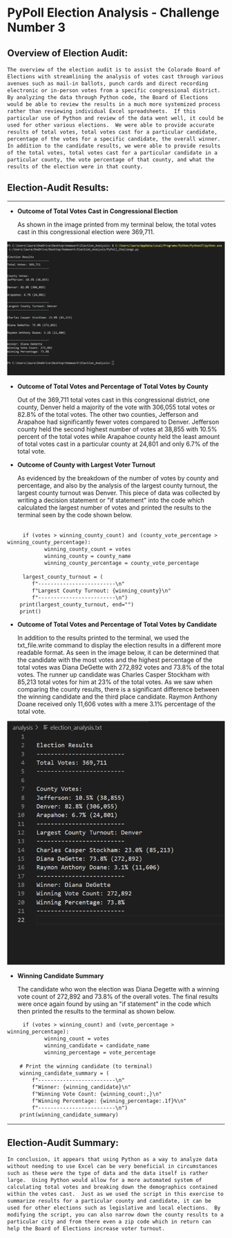 # PyPoll Election Analysis - Challenge Number 3 

## Overview of Election Audit:
    The overview of the election audit is to assist the Colorado Board of Elections with streamlining the analysis of votes cast through various avenues such as mail-in ballots, punch cards and direct recording electronic or in-person votes from a specific congressional district.  By analyzing the data through Python code, the Board of Elections would be able to review the results in a much more systemized process rather than reviewing individual Excel spreadsheets.  If this particular use of Python and review of the data went well, it could be used for other various elections.  We were able to provide accurate results of total votes, total votes cast for a particular candidate, percentage of the votes for a specific candidate, the overall winner.  In addition to the candidate results, we were able to provide results of the total votes, total votes cast for a particular candidate in a particular county, the vote percentage of that county, and what the results of the election were in that county.  

## Election-Audit Results: 
***
* __Outcome of Total Votes Cast in Congressional Election__

    As shown in the image printed from my terminal below, the total votes cast in this congressional election were 369,711.

![Election_Analysis_Terminal_Image](Election_Analysis_Terminal_Image.png)

* __Outcome of Total Votes and Percentage of Total Votes by County__

    Out of the 369,711 total votes cast in this congressional district, one county, Denver held a majority of the vote with 306,055 total votes or 82.8% of the total votes.  The other two counties, Jefferson and Arapahoe had significantly fewer votes compared to Denver.  Jefferson county held the second highest number of votes at 38,855 with 10.5% percent of the total votes while Arapahoe county held the least amount of total votes cast in a particular county at 24,801 and only 6.7% of the total vote.  

* __Outcome of County with Largest Voter Turnout__

    As evidenced by the breakdown of the number of votes by county and percentage, and also by the analysis of the largest county turnout, the largest county turnout was Denver.  This piece of data was collected by writing a decision statement or "if statement" into the code which calculated the largest number of votes and printed the results to the terminal seen by the code shown below.

```

     if (votes > winning_county_count) and (county_vote_percentage > winning_county_percentage):
            winning_county_count = votes
            winning_county = county_name
            winning_county_percentage = county_vote_percentage
                
     largest_county_turnout = (
        f"-------------------------\n"
        f"Largest County Turnout: {winning_county}\n"
        f"-------------------------\n")
    print(largest_county_turnout, end="")
    print()

```

* __Outcome of Total Votes and Percentage of Total Votes by Candidate__

    In addition to the results printed to the terminal, we used the txt_file.write command to display the election results in a different more readable format.  As seen in the image below, it can be determined that the candidate with the most votes and the highest percentage of the total votes was Diana DeGette with 272,892 votes and 73.8% of the total votes.  The runner up candidate was Charles Casper Stockham with 
    85,213 total votes for him at 23% of the total votes.  As we saw when comparing the county results, there is a significant difference between the winning candidate and the third place candidate.  Raymon Anthony Doane received only 11,606 votes with a mere 3.1% percentage of the total vote.  

![Election_Analysis__txt_Image](Election_Analysis__txt_Image.png) 
 
* __Winning Candidate Summary__

    The candidate who won the election was Diana Degette with a winning vote count of 272,892 and 73.8% of the overall votes.  The final results were once again found by using an "if statement" in the code which then printed the results to the terminal as shown below.

```
     if (votes > winning_count) and (vote_percentage > winning_percentage):
            winning_count = votes
            winning_candidate = candidate_name
            winning_percentage = vote_percentage

    # Print the winning candidate (to terminal)
    winning_candidate_summary = (
        f"-------------------------\n"
        f"Winner: {winning_candidate}\n"
        f"Winning Vote Count: {winning_count:,}\n"
        f"Winning Percentage: {winning_percentage:.1f}%\n"
        f"-------------------------\n")
    print(winning_candidate_summary)

```

***
## Election-Audit Summary: 
    In conclusion, it appears that using Python as a way to analyze data without needing to use Excel can be very beneficial in circumstances such as these were the type of data and the data itself is rather large.  Using Python would allow for a more automated system of calculating total votes and breaking down the demographics contained within the votes cast.  Just as we used the script in this exercise to summarize results for a particular county and candidate, it can be used for other elections such as legislative and local elections.  By modifying the script, you can also narrow down the county results to a particular city and from there even a zip code which in return can help the Board of Elections increase voter turnout.  
